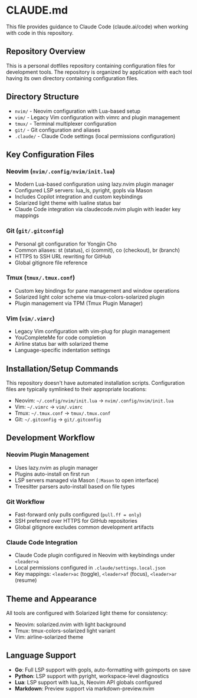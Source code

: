 # CLAUDE.md

This file provides guidance to Claude Code (claude.ai/code) when working with code in this repository.

## Repository Overview

This is a personal dotfiles repository containing configuration files for development tools. The repository is organized by application with each tool having its own directory containing configuration files.

## Directory Structure

- `nvim/` - Neovim configuration with Lua-based setup
- `vim/` - Legacy Vim configuration with vimrc and plugin management
- `tmux/` - Terminal multiplexer configuration
- `git/` - Git configuration and aliases
- `.claude/` - Claude Code settings (local permissions configuration)

## Key Configuration Files

### Neovim (`nvim/.config/nvim/init.lua`)
- Modern Lua-based configuration using lazy.nvim plugin manager
- Configured LSP servers: lua_ls, pyright, gopls via Mason
- Includes Copilot integration and custom keybindings
- Solarized light theme with lualine status bar
- Claude Code integration via claudecode.nvim plugin with leader key mappings

### Git (`git/.gitconfig`)
- Personal git configuration for Yongjin Cho
- Common aliases: st (status), ci (commit), co (checkout), br (branch)
- HTTPS to SSH URL rewriting for GitHub
- Global gitignore file reference

### Tmux (`tmux/.tmux.conf`)
- Custom key bindings for pane management and window operations
- Solarized light color scheme via tmux-colors-solarized plugin
- Plugin management via TPM (Tmux Plugin Manager)

### Vim (`vim/.vimrc`)
- Legacy Vim configuration with vim-plug for plugin management
- YouCompleteMe for code completion
- Airline status bar with solarized theme
- Language-specific indentation settings

## Installation/Setup Commands

This repository doesn't have automated installation scripts. Configuration files are typically symlinked to their appropriate locations:

- Neovim: `~/.config/nvim/init.lua` → `nvim/.config/nvim/init.lua`
- Vim: `~/.vimrc` → `vim/.vimrc`
- Tmux: `~/.tmux.conf` → `tmux/.tmux.conf`
- Git: `~/.gitconfig` → `git/.gitconfig`

## Development Workflow

### Neovim Plugin Management
- Uses lazy.nvim as plugin manager
- Plugins auto-install on first run
- LSP servers managed via Mason (`:Mason` to open interface)
- Treesitter parsers auto-install based on file types

### Git Workflow
- Fast-forward only pulls configured (`pull.ff = only`)
- SSH preferred over HTTPS for GitHub repositories
- Global gitignore excludes common development artifacts

### Claude Code Integration
- Claude Code plugin configured in Neovim with keybindings under `<leader>a`
- Local permissions configured in `.claude/settings.local.json`
- Key mappings: `<leader>ac` (toggle), `<leader>af` (focus), `<leader>ar` (resume)

## Theme and Appearance

All tools are configured with Solarized light theme for consistency:
- Neovim: solarized.nvim with light background
- Tmux: tmux-colors-solarized light variant
- Vim: airline-solarized theme

## Language Support

- **Go**: Full LSP support with gopls, auto-formatting with goimports on save
- **Python**: LSP support with pyright, workspace-level diagnostics
- **Lua**: LSP support with lua_ls, Neovim API globals configured
- **Markdown**: Preview support via markdown-preview.nvim